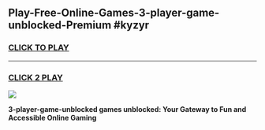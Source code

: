 
## Play-Free-Online-Games-3-player-game-unblocked-Premium #kyzyr
<h3>
<a href="https://premium.freeplayer.one?title=3-player-game-unblocked&ref=8M">CLICK TO PLAY</a></h3>
<hr>

<h3>
<a href="https://premium.freeplayer.one?title=3-player-game-unblocked&ref=8M">CLICK 2 PLAY</a>
  
</h3>

<a href="https://premium.freeplayer.one?title=3-player-game-unblocked&ref=8M"><img src="https://clearcache.store/games.png"></a>


**3-player-game-unblocked games unblocked: Your Gateway to Fun and Accessible Online Gaming**
